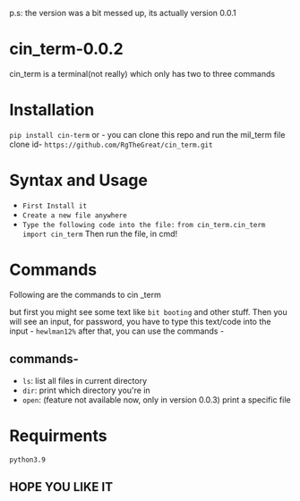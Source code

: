 p.s: the version was a bit messed up, its actually version 0.0.1

# cin_term-0.0.2
cin_term is a terminal(not really) which only has two to three commands

# Installation
``pip install cin-term``
or - 
you can clone this repo and run the mil_term file
clone id- ``https://github.com/RgTheGreat/cin_term.git``

# Syntax and Usage
- ``First Install it``
- ``Create a new file anywhere``
- ``Type the following code into the file:``
 ``
from cin_term.cin_term import cin_term
``
 Then run the file, in cmd!
 
 # Commands
 Following are the commands to cin
 _term

 but first you might see some text like  ``bit booting`` and other stuff. Then you will see an input, for password, you have to type this text/code into the input - ``hewlman12%``
 after that, you can use the commands - 
 ## commands- 
 - ``ls``: list all files in current directory
 - ``dir``: print which directory you're in
 - ``open``: (feature not available now, only in version 0.0.3) print a specific file


# Requirments

``python3.9``

## HOPE YOU LIKE IT
 
 

